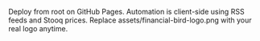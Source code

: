 Deploy from root on GitHub Pages. Automation is client-side using RSS feeds and Stooq prices. Replace assets/financial-bird-logo.png with your real logo anytime.